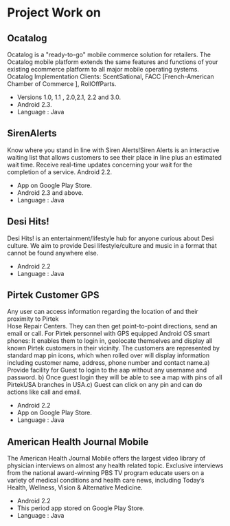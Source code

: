 # Project Work on
## Ocatalog
Ocatalog is a "ready-to-go" mobile commerce solution for retailers. The Ocatalog mobile platform extends the same features and functions of your existing ecommerce platform to all major mobile operating systems.
Ocatalog Implementation Clients: ScentSational, FACC [French-American Chamber of Commerce ], RollOffParts.
* Versions 1.0, 1.1 , 2.0,2.1, 2.2  and 3.0.
* Android 2.3.
* Language : Java
## SirenAlerts
Know where you stand in line with Siren Alerts!Siren Alerts is an interactive waiting list that 
allows customers to see their place in line plus an estimated wait time. Receive real-time updates concerning your wait for the completion of a service. Android 2.2.
* App on Google Play Store.
* Android 2.3 and above.
* Language : Java
## Desi Hits!
Desi Hits! is an entertainment/lifestyle hub for anyone curious about Desi culture. 
We aim to provide Desi lifestyle/culture and music in a format that cannot be found anywhere else.  
* Android 2.2
* Language : Java
## Pirtek Customer GPS
Any user can access information regarding the location of and their proximity to Pirtek     
Hose Repair Centers. They can then get point-to-point directions, send an email or call. For Pirtek personnel with GPS equipped Android OS smart phones: It enables them to login in, geolocate themselves and display all known Pirtek customers in their vicinity. The customers are represented by standard map pin icons, which when rolled over will display information including customer name, address, phone number and contact name.a) Provide facility for Guest to login to the aap without any username and password. b) Once guest login they will be able to see a map with pins of all PirtekUSA branches in USA.c) Guest can click on any pin and can do actions like call and email. 
* Android 2.2
* App on Google Play Store.
* Language : Java
## American Health Journal Mobile
The American Health Journal Mobile offers the largest video library of      
physician interviews on almost any health related topic. Exclusive interviews from the national award-winning PBS TV program educate users on a variety of medical conditions and health care news, including Today’s Health, Wellness, Vision & Alternative Medicine. 
* Android 2.2
* This period app stored on Google Play Store.
* Language : Java
